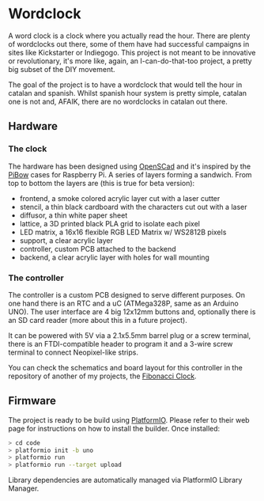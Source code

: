 # Wordclock

A word clock is a clock where you actually read the hour.
There are plenty of wordclocks out there, some of them have had successful
campaigns in sites like Kickstarter or Indiegogo. This project is not meant to
be innovative or revolutionary, it's more like, again, an I-can-do-that-too project,
a pretty big subset of the DIY movement.

The goal of the project is to have a wordclock that would tell the hour in
catalan and spanish. Whilst spanish hour system is pretty simple, catalan one is
not and, AFAIK, there are no wordclocks in catalan out there.

## Hardware

### The clock

The hardware has been designed using [OpenSCad][1] and it's inspired by the [PiBow][2]
cases for Raspberry Pi. A series of layers forming a sandwich. From top to bottom
the layers are (this is true for beta version):

* frontend, a smoke colored acrylic layer cut with a laser cutter
* stencil, a thin black cardboard with the characters cut out with a laser
* diffusor, a thin white paper sheet
* lattice, a 3D printed black PLA grid to isolate each pixel
* LED matrix, a 16x16 flexible RGB LED Matrix w/ WS2812B pixels
* support, a clear acrylic layer
* controller, custom PCB attached to the backend
* backend, a clear acrylic layer with holes for wall mounting

### The controller

The controller is a custom PCB designed to serve different purposes. On one hand
there is an RTC and a uC (ATMega328P, same as an Arduino UNO). The user interface
are 4 big 12x12mm buttons and, optionally there is an SD card reader (more about
this in a future project).

It can be powered with 5V via a 2.1x5.5mm barrel plug or a screw terminal, there is
an FTDI-compatible header to program it and a 3-wire screw terminal to connect
Neopixel-like strips.

You can check the schematics and board layout for this controller in the repository
of another of my projects, the [Fibonacci Clock][3].

## Firmware

The project is ready to be build using [PlatformIO][4].
Please refer to their web page for instructions on how to install the builder.
Once installed:

```bash
> cd code
> platformio init -b uno
> platformio run
> platformio run --target upload
```

Library dependencies are automatically managed via PlatformIO Library Manager.

[1]: http://www.openscad.org
[2]: https://www.raspberrypi.org/blog/pibow/
[3]: https://bitbucket.org/xoseperez/fibonacci_clock
[4]: http://www.platformio.org
